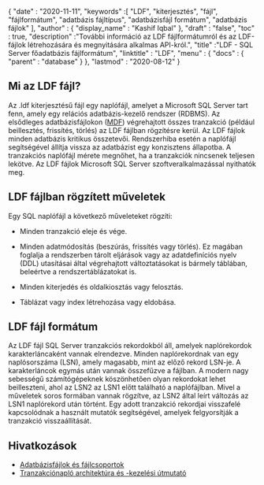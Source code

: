 {
  "date" : "2020-11-11",
  "keywords" :[ "LDF", "kiterjesztés", "fájl", "fájlformátum", "adatbázis fájltípus", "adatbázisfájl formátum", "adatbázis fájlok" ],
  "author" : {
    "display_name" : "Kashif Iqbal"
},
  "draft" : "false",
  "toc" : true,
  "description" :"További információ az LDF fájlformátumról és az LDF-fájlok létrehozására és megnyitására alkalmas API-król.",
  "title" :"LDF - SQL Server főadatbázis fájlformátum",
  "linktitle" : "LDF",
  "menu" : {
    "docs" : {
      "parent" : "database"
}
},
  "lastmod" : "2020-08-12"
}

## Mi az LDF fájl?

Az .ldf kiterjesztésű fájl egy naplófájl, amelyet a Microsoft SQL Server tart fenn, amely egy relációs adatbázis-kezelő rendszer (RDBMS). Az elsődleges adatbázisfájlokon ([MDF](/hu/database/mdf/)) végrehajtott összes tranzakció (például beillesztés, frissítés, törlés) az LDF fájlban rögzítésre kerül. Az LDF fájlok minden adatbázis kritikus összetevői. Rendszerhiba esetén a naplófájl segítségével állítja vissza az adatbázist egy konzisztens állapotba. A tranzakciós naplófájl mérete megnőhet, ha a tranzakciók nincsenek teljesen lekötve. Az LDF fájlok Microsoft SQL Server szoftveralkalmazással nyithatók meg.

## LDF fájlban rögzített műveletek

Egy SQL naplófájl a következő műveleteket rögzíti:

* Minden tranzakció eleje és vége.

* Minden adatmódosítás (beszúrás, frissítés vagy törlés). Ez magában foglalja a rendszerben tárolt eljárások vagy az adatdefiníciós nyelv (DDL) utasításai által végrehajtott változtatásokat is bármely táblában, beleértve a rendszertáblázatokat is.

* Minden kiterjedés és oldalkiosztás vagy felosztás.

* Táblázat vagy index létrehozása vagy eldobása.

## LDF fájl formátum

Az LDF fájl SQL Server tranzakciós rekordokból áll, amelyek naplórekordok karakterláncaként vannak elrendezve. Minden naplórekordnak van egy naplósorszáma (LSN), amely magasabb, mint az előző rekord LSN-je. A karakterláncok egymás után vannak összefűzve a fájlban. A modern nagy sebességű számítógépeknek köszönhetően olyan rekordokat lehet beilleszteni, ahol az LSN2 az LSN1 előtt található a naplófájlban. Mivel a műveletek soros formában vannak rögzítve, az LSN2 által leírt változás az LSN1 naplórekord után történt. Egy adott tranzakció rekordjai visszafelé kapcsolódnak a használt mutatók segítségével, amelyek felgyorsítják a tranzakció visszaállítását.
 

## Hivatkozások

* [Adatbázisfájlok és fájlcsoportok](https://learn.microsoft.com/en-us/sql/relational-databases/databases/database-files-and-filegroups?view=sql-server-ver15)
* [Tranzakciónapló architektúra és -kezelési útmutató](https://learn.microsoft.com/en-us/sql/relational-databases/sql-server-transaction-log-architecture-and-management-guide?view=sql-server-ver15)

